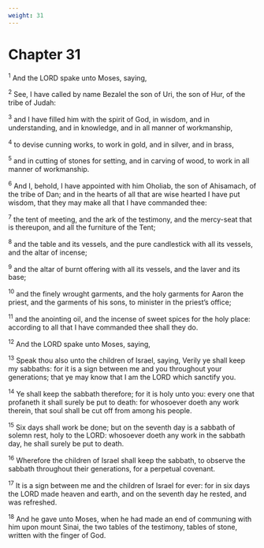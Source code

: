 ```yaml
---
weight: 31
---
```


# Chapter 31

<sup>1</sup> And the LORD spake unto Moses, saying, 

<sup>2</sup> See, I have called by name Bezalel the son of Uri, the son of Hur, of the tribe of Judah: 

<sup>3</sup> and I have filled him with the spirit of God, in wisdom, and in understanding, and in knowledge, and in all manner of workmanship, 

<sup>4</sup> to devise cunning works, to work in gold, and in silver, and in brass, 

<sup>5</sup> and in cutting of stones for setting, and in carving of wood, to work in all manner of workmanship. 

<sup>6</sup> And I, behold, I have appointed with him Oholiab, the son of Ahisamach, of the tribe of Dan; and in the hearts of all that are wise hearted I have put wisdom, that they may make all that I have commanded thee: 

<sup>7</sup> the tent of meeting, and the ark of the testimony, and the mercy-seat that is thereupon, and all the furniture of the Tent; 

<sup>8</sup> and the table and its vessels, and the pure candlestick with all its vessels, and the altar of incense; 

<sup>9</sup> and the altar of burnt offering with all its vessels, and the laver and its base; 

<sup>10</sup> and the finely wrought garments, and the holy garments for Aaron the priest, and the garments of his sons, to minister in the priest’s office; 

<sup>11</sup> and the anointing oil, and the incense of sweet spices for the holy place: according to all that I have commanded thee shall they do. 

<sup>12</sup> And the LORD spake unto Moses, saying, 

<sup>13</sup> Speak thou also unto the children of Israel, saying, Verily ye shall keep my sabbaths: for it is a sign between me and you throughout your generations; that ye may know that I am the LORD which sanctify you. 

<sup>14</sup> Ye shall keep the sabbath therefore; for it is holy unto you: every one that profaneth it shall surely be put to death: for whosoever doeth any work therein, that soul shall be cut off from among his people. 

<sup>15</sup> Six days shall work be done; but on the seventh day is a sabbath of solemn rest, holy to the LORD: whosoever doeth any work in the sabbath day, he shall surely be put to death. 

<sup>16</sup> Wherefore the children of Israel shall keep the sabbath, to observe the sabbath throughout their generations, for a perpetual covenant. 

<sup>17</sup> It is a sign between me and the children of Israel for ever: for in six days the LORD made heaven and earth, and on the seventh day he rested, and was refreshed. 

<sup>18</sup> And he gave unto Moses, when he had made an end of communing with him upon mount Sinai, the two tables of the testimony, tables of stone, written with the finger of God. 


